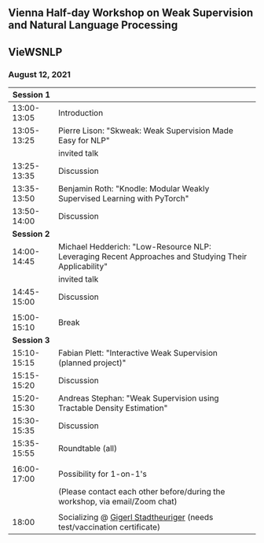 ## Vienna Half-day Workshop on Weak Supervision and Natural Language Processing
## VieWSNLP
### August 12, 2021

|**Session 1**||
|---|---|
|13:00-13:05 | Introduction |
|13:05-13:25 | Pierre Lison: "Skweak: Weak Supervision Made Easy for NLP" |
| | invited talk |
|13:25-13:35 | Discussion  |
|13:35-13:50 | Benjamin Roth: "Knodle: Modular Weakly Supervised Learning with PyTorch"  |
|13:50-14:00 | Discussion  |
| **Session 2** ||
|14:00-14:45 | Michael Hedderich: "Low-Resource NLP: Leveraging Recent Approaches and Studying Their Applicability" |
| | invited talk |
|14:45-15:00 | Discussion |
|||
|15:00-15:10 | Break |
|**Session 3**||
|15:10-15:15| Fabian Plett: "Interactive Weak Supervision (planned project)"|
|15:15-15:20| Discussion|
|15:20-15:30| Andreas Stephan: "Weak Supervision using Tractable Density Estimation"|
|15:30-15:35| Discussion|
|15:35-15:55| Roundtable (all)|
|||
|16:00-17:00|Possibility for 1-on-1's|
|| (Please contact each other before/during the workshop, via email/Zoom chat)|
|||
| 18:00 | Socializing @ [Gigerl Stadtheuriger](https://www.gigerl.at/) (needs test/vaccination certificate)|
